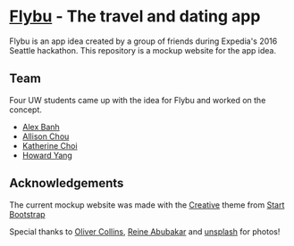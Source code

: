 # [Flybu](http://flybu.com/) - The travel and dating app 

Flybu is an app idea created by a group of friends during Expedia's 2016 Seattle hackathon. This repository is a mockup website for the app idea.

## Team

Four UW students came up with the idea for Flybu and worked on the concept. 
* [Alex Banh](https://github.com/wow1881)
* [Allison Chou](https://imgflip.com/readImage?iid=59776574)
* [Katherine Choi](https://github.com/katherinexchoi)
* [Howard Yang](https://github.com/yangh25)

## Acknowledgements

The current mockup website was made with the [Creative](http://startbootstrap.com/template-overviews/creative/) theme from [Start Bootstrap](http://startbootstrap.com/)

Special thanks to [Oliver Collins](https://github.com/OliverCollins), [Reine Abubakar](http://cakepotato.blogspot.com/) and [unsplash](https://unsplash.com/) for photos!